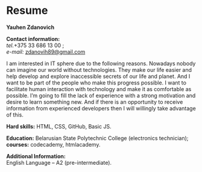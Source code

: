 # Resume
**Yauhen Zdanovich**  
  
**Contact information:**  
 *tel.*+375 33 686 13 00 ;  
  *e-mail:* zdanovih89@gmail.com  
    
I am interested in IT sphere due to the following reasons. Nowadays nobody can imagine our world without technologies. They make our life easier and help develop and explore inaccessible secrets of our life and planet. And I want to be part of the people who make this progress possible. I want to facilitate human interaction with technology and make it as comfortable as possible. I’m going to fill the lack of experience with a strong motivation and desire to learn something new. And if there is an opportunity to receive information from experienced developers then I will willingly take advantage of this.
    
**Hard skills:**   HTML, CSS, GitHub, Basic JS.  
  
**Education:**   Belarusian State Polytechnic College (electronics technician);  
 **courses:**   codecademy, htmlacademy.  
  
**Additional Information:**  
English Language – A2 (pre-intermediate).  
